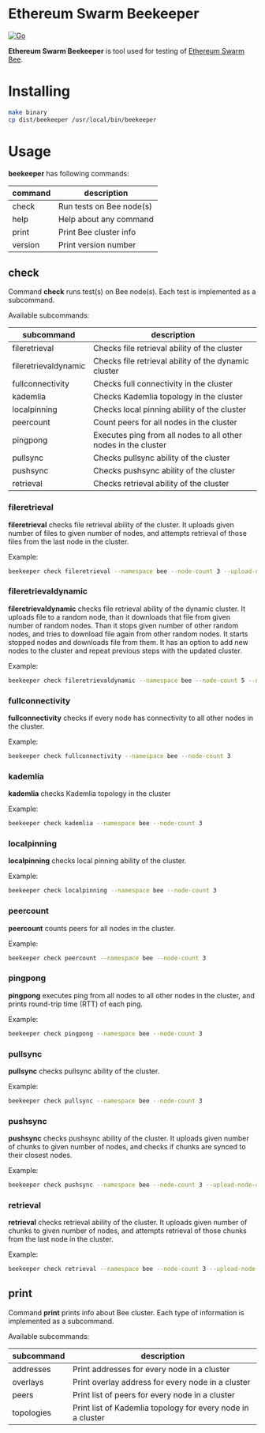 # Ethereum Swarm Beekeeper

[![Go](https://github.com/ethersphere/beekeeper/workflows/Go/badge.svg)](https://github.com/ethersphere/beekeeper/actions)

**Ethereum Swarm Beekeeper** is tool used for testing of [Ethereum Swarm Bee](https://github.com/ethersphere/bee).

# Installing

```bash
make binary
cp dist/beekeeper /usr/local/bin/beekeeper
```

# Usage

**beekeeper** has following commands:

|command|description|
|-------|-----------|
| check | Run tests on Bee node(s) |
| help | Help about any command |
| print | Print Bee cluster info |
| version | Print version number |

## check

Command **check** runs test(s) on Bee node(s).
 Each test is implemented as a subcommand.

Available subcommands:

|subcommand|description|
|----------|-----------|
| fileretrieval | Checks file retrieval ability of the cluster |
| fileretrievaldynamic | Checks file retrieval ability of the dynamic cluster |
| fullconnectivity | Checks full connectivity in the cluster |
| kademlia | Checks Kademlia topology in the cluster |
| localpinning | Checks local pinning ability of the cluster |
| peercount | Count peers for all nodes in the cluster |
| pingpong | Executes ping from all nodes to all other nodes in the cluster |
| pullsync | Checks pullsync ability of the cluster |
| pushsync | Checks pushsync ability of the cluster |
| retrieval | Checks retrieval ability of the cluster |

### fileretrieval

**fileretrieval** checks file retrieval ability of the cluster.
It uploads given number of files to given number of nodes, 
and attempts retrieval of those files from the last node in the cluster.

Example:
```bash
beekeeper check fileretrieval --namespace bee --node-count 3 --upload-node-count 2 --files-per-node 4 --file-size 1048576
```

### fileretrievaldynamic

**fileretrievaldynamic** checks file retrieval ability of the dynamic cluster. It uploads file to a random node, than it downloads that file from given number of random nodes. Than it stops given number of other random nodes, and tries to download file again from other random nodes. It starts stopped nodes and downloads file from them.
It has an option to add new nodes to the cluster and repeat previous steps with the updated cluster.

Example:
```bash
beekeeper check fileretrievaldynamic --namespace bee --node-count 5 --new-node-count 3 --kubeconfig /Users/<user>/.kube/config 
```

### fullconnectivity

**fullconnectivity** checks if every node has connectivity to all other nodes in the cluster.

Example:
```bash
beekeeper check fullconnectivity --namespace bee --node-count 3
```

### kademlia

**kademlia** checks Kademlia topology in the cluster

Example:
```bash
beekeeper check kademlia --namespace bee --node-count 3
```

### localpinning

**localpinning** checks local pinning ability of the cluster.

Example:
```bash
beekeeper check localpinning --namespace bee --node-count 3
```

### peercount

**peercount** counts peers for all nodes in the cluster.

Example:
```bash
beekeeper check peercount --namespace bee --node-count 3
```

### pingpong

**pingpong** executes ping from all nodes to all other nodes in the cluster,
and prints round-trip time (RTT) of each ping.

Example:
```bash
beekeeper check pingpong --namespace bee --node-count 3
```

### pullsync

**pullsync** checks pullsync ability of the cluster.

Example:
```bash
beekeeper check pullsync --namespace bee --node-count 3
```

### pushsync

**pushsync** checks pushsync ability of the cluster.
It uploads given number of chunks to given number of nodes, and checks if chunks are synced to their closest nodes.

Example:
```bash
beekeeper check pushsync --namespace bee --node-count 3 --upload-node-count 2 --chunks-per-node 4
```

### retrieval

**retrieval** checks retrieval ability of the cluster.
It uploads given number of chunks to given number of nodes, 
and attempts retrieval of those chunks from the last node in the cluster.

Example:
```bash
beekeeper check retrieval --namespace bee --node-count 3 --upload-node-count 2 --chunks-per-node 4
```

## print

Command **print** prints info about Bee cluster.
 Each type of information is implemented as a subcommand.

Available subcommands:

|subcommand|description|
|----------|-----------|
| addresses | Print addresses for every node in a cluster |
| overlays | Print overlay address for every node in a cluster |
| peers | Print list of peers for every node in a cluster |
| topologies | Print list of Kademlia topology for every node in a cluster |
